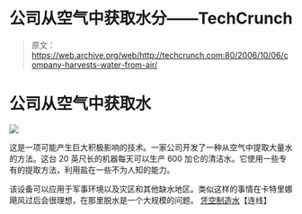 # 公司从空气中获取水分——TechCrunch

> 原文：<https://web.archive.org/web/http://techcrunch.com:80/2006/10/06/company-harvests-water-from-air/>

# 公司从空气中获取水

![](img/8b6ed560cf4d2947e2e309506a1a541d.png)

这是一项可能产生巨大积极影响的技术。一家公司开发了一种从空气中提取大量水的方法。这台 20 英尺长的机器每天可以生产 600 加仑的清洁水。它使用一些专有的提取方法，利用盐在一些不为人知的能力。

该设备可以应用于军事环境以及灾区和其他缺水地区。类似这样的事情在卡特里娜飓风过后会很理想，在那里脱水是一个大规模的问题。
 [凭空制造水](https://web.archive.org/web/20201020062539/http://www.wired.com/news/technology/0,71898-0.html?tw=rss.index)【连线】